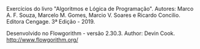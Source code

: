 Exercícios do livro "Algoritmos e Lógica de Programação". 
Autores: Marco A. F. Souza, Marcelo M. Gomes, Marcio V. Soares e Ricardo Concilio. 
Editora Cengage. 
3ª Edição - 2019.

Desenvolvido no Flowgorithm - versão 2.30.3. 
Author: Devin Cook.
http://www.flowgorithm.org/
